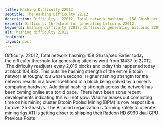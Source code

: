 ```yaml
---
title: Hashing Difficulty 22012
seotitle: The Hashing Difficulty 22012
description: Difficulty - 22012, Total network hashing - 158 Ghash per sec
excerpt: Difficulty threshold for generating bitcoins 22012.
keywords: hashing difficulty 22012, difficulty generating bitcoins 22012
alt: hashing difficulty 22012
featured: 
layout: post
---
```

Difficulty: 22012, Total network hashing: 158 Ghash/sec
Earlier today the difficulty threshold for generating bitcoins went from 18437 to 22012.  The difficulty readjusts every 2,016 blocks and today this happened today at block 104,832.
This puts the hashing strength of the entire Bitcoin network at roughly 158 Ghash/second.  Higher hashing strength for the network results in a lower likelihood of a block being solved by a miner’s computing hardware.
Additional hashing strength across the network has been coming online at a torrid pace.  There have been some recent developments indicating this will not slow:
Vladimir leases out computing time on his mining cluster
Bitcoin Pooled Mining (BPM) is now responsible for over 25 Ghash/s.
The Bitcoind organization is forming solely to operate mining rigs
ATI is getting closer to shipping their Radeon HD 6990 dual GPU
Previous Posts
